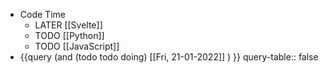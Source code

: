 - Code Time
	- LATER [[Svelte]]
	- TODO [[Python]]
	- TODO [[JavaScript]]
- {{query (and (todo todo doing) [[Fri, 21-01-2022]] ) }}
  query-table:: false